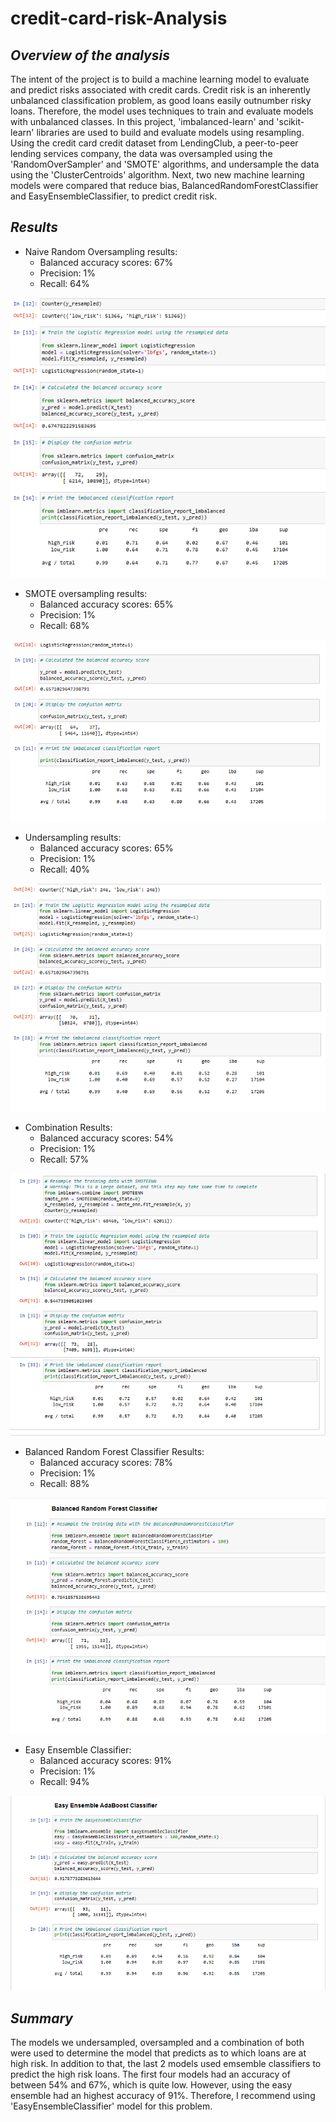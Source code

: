 # credit-card-risk-Analysis

## *Overview of the analysis*
The intent of the project is to build a machine learning model to evaluate and predict risks associated with credit cards. Credit risk is an inherently unbalanced classification problem, as good loans easily outnumber risky loans. Therefore, the model uses techniques to train and evaluate models with unbalanced classes. In this project,  'imbalanced-learn' and 'scikit-learn' libraries are used to build and evaluate models using resampling.
Using the credit card credit dataset from LendingClub, a peer-to-peer lending services company, the data was oversampled using the 'RandomOverSampler' and 'SMOTE' algorithms, and undersample the data using the 'ClusterCentroids' algorithm. Next, two new machine learning models were compared that reduce bias, BalancedRandomForestClassifier and EasyEnsembleClassifier, to predict credit risk.

## *Results*
* Naive Random Oversampling results: 
  - Balanced accuracy scores: 67%
  - Precision: 1%
  - Recall: 64%
  
![random_oversampling](https://github.com/AadiJan/credit-card-risk-Analysis/blob/a2787732fb1631d2cc35ae9796b45f050e7f0f3f/Random_oversampling.PNG)

* SMOTE oversampling results:
  - Balanced accuracy scores: 65%
  - Precision: 1%
  - Recall: 68%

![SMOTE_oversampling](https://github.com/AadiJan/credit-card-risk-Analysis/blob/a9649a41cb7d3a3fb311de68318e6d608139e7da/SMOTE_oversampling.PNG) 

* Undersampling results:
  - Balanced accuracy scores: 65%
  - Precision: 1%
  - Recall: 40%

![undersampling](https://github.com/AadiJan/credit-card-risk-Analysis/blob/8731c10fa0f9a47394a7e3128ba83caf14ac0933/Undersampling.PNG)

* Combination Results:
  - Balanced accuracy scores: 54%
  - Precision: 1%
  - Recall: 57%

![combination](https://github.com/AadiJan/credit-card-risk-Analysis/blob/b764e60b7701b702beb1ef2ece2ba820fb7565f4/Combination.PNG)

* Balanced Random Forest Classifier Results:
  - Balanced accuracy scores: 78%
  - Precision: 1%
  - Recall: 88%

![balanced-random](https://github.com/AadiJan/credit-card-risk-Analysis/blob/7b56ad8822736ea493a053883c4198a8dfe4e3f5/BalancedRandomForest_classifier.PNG)

* Easy Ensemble Classifier:
  - Balanced accuracy scores: 91%
  - Precision: 1%
  - Recall: 94%

![easy_ensemble](https://github.com/AadiJan/credit-card-risk-Analysis/blob/3ed3c976f8d7b88481409c6af019300955cc2ff1/Easy_ensemble.PNG)


## *Summary*
The models we undersampled, oversampled and a combination of both were used to determine the model that predicts as to which loans are at high risk. In addition to that, the last 2 models used emsemble classifiers to predict the high risk loans. The first four models had an accuracy of between 54% and 67%, which is quite low. However, using the easy ensemble had an highest accuracy of 91%. Therefore, I recommend using 'EasyEnsembleClassifier' model for this problem.
